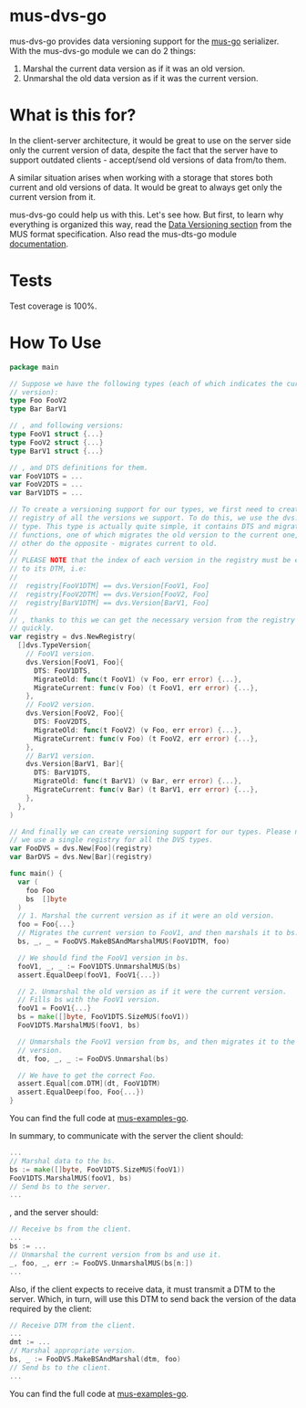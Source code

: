 # mus-dvs-go
mus-dvs-go provides data versioning support for the [mus-go](https://github.com/mus-format/mus-go) 
serializer. With the mus-dvs-go module we can do 2 things:
1. Marshal the current data version as if it was an old version.
2. Unmarshal the old data version as if it was the current version.

# What is this for?
In the client-server architecture, it would be great to use on the server side 
only the current version of data, despite the fact that the server have to 
support outdated clients - accept/send old versions of data from/to them.

A similar situation arises when working with a storage that stores both 
current and old versions of data. It would be great to always get only the 
current version from it.

mus-dvs-go could help us with this. Let's see how. But first, to learn why 
everything is organized this way, read the [Data Versioning section](https://github.com/mus-format/specification#data-versioning) from the MUS format specification. Also read the 
mus-dts-go module [documentation](https://github.com/mus-format/mus-dts-go).

# Tests
Test coverage is 100%.

# How To Use
```go
package main

// Suppose we have the following types (each of which indicates the current 
// version):
type Foo FooV2
type Bar BarV1

// , and following versions:
type FooV1 struct {...}
type FooV2 struct {...}
type BarV1 struct {...}

// , and DTS definitions for them.
var FooV1DTS = ...
var FooV2DTS = ...
var BarV1DTS = ...

// To create a versioning support for our types, we first need to create a 
// registry of all the versions we support. To do this, we use the dvs.Version 
// type. This type is actually quite simple, it contains DTS and migrate 
// functions, one of which migrates the old version to the current one, and the 
// other do the opposite - migrates current to old.
//
// PLEASE NOTE that the index of each version in the registry must be equal
// to its DTM, i.e:
//
//	registry[FooV1DTM] == dvs.Version[FooV1, Foo]
//	registry[FooV2DTM] == dvs.Version[FooV2, Foo]
//	registry[BarV1DTM] == dvs.Version[BarV1, Foo]
//
// , thanks to this we can get the necessary version from the registry very 
// quickly.
var registry = dvs.NewRegistry(
  []dvs.TypeVersion{
    // FooV1 version.
    dvs.Version[FooV1, Foo]{
      DTS: FooV1DTS,
      MigrateOld: func(t FooV1) (v Foo, err error) {...},
      MigrateCurrent: func(v Foo) (t FooV1, err error) {...},
    },
    // FooV2 version.
    dvs.Version[FooV2, Foo]{
      DTS: FooV2DTS,
      MigrateOld: func(t FooV2) (v Foo, err error) {...},
      MigrateCurrent: func(v Foo) (t FooV2, err error) {...},
    },
    // BarV1 version.
    dvs.Version[BarV1, Bar]{
      DTS: BarV1DTS,
      MigrateOld: func(t BarV1) (v Bar, err error) {...},
      MigrateCurrent: func(v Bar) (t BarV1, err error) {...},
    },
  },
)

// And finally we can create versioning support for our types. Please note that 
// we use a single registry for all the DVS types.
var FooDVS = dvs.New[Foo](registry)
var BarDVS = dvs.New[Bar](registry)

func main() {
  var (
    foo Foo
    bs  []byte
  )
  // 1. Marshal the current version as if it were an old version.
  foo = Foo{...}
  // Migrates the current version to FooV1, and then marshals it to bs.
  bs, _, _ = FooDVS.MakeBSAndMarshalMUS(FooV1DTM, foo)

  // We should find the FooV1 version in bs.
  fooV1, _, _ := FooV1DTS.UnmarshalMUS(bs)
  assert.EqualDeep(fooV1, FooV1{...})

  // 2. Unmarshal the old version as if it were the current version.
  // Fills bs with the FooV1 version.
  fooV1 = FooV1{...}
  bs = make([]byte, FooV1DTS.SizeMUS(fooV1))
  FooV1DTS.MarshalMUS(fooV1, bs)

  // Unmarshals the FooV1 version from bs, and then migrates it to the current 
  // version.
  dt, foo, _, _ := FooDVS.Unmarshal(bs)

  // We have to get the correct Foo.
  assert.Equal[com.DTM](dt, FooV1DTM)
  assert.EqualDeep(foo, Foo{...})
}
```
You can find the full code at [mus-examples-go](https://github.com/mus-format/mus-examples-go/tree/main/dvs).

In summary, to communicate with the server the client should:
```go
...
// Marshal data to the bs.
bs := make([]byte, FooV1DTS.SizeMUS(fooV1))
FooV1DTS.MarshalMUS(fooV1, bs)
// Send bs to the server.
...
```
, and the server should:
```go
// Receive bs from the client.
...
bs := ...
// Unmarshal the current version from bs and use it.
_, foo, _, err := FooDVS.UnmarshalMUS(bs[n:])
...
```
Also, if the client expects to receive data, it must transmit a DTM to the 
server. Which, in turn, will use this DTM to send back the version of the data 
required by the client:
```go
// Receive DTM from the client.
...
dmt := ...
// Marshal appropriate version.
bs, _ := FooDVS.MakeBSAndMarshal(dtm, foo)
// Send bs to the client.
... 
```
You can find the full code at [mus-examples-go](https://github.com/mus-format/mus-examples-go/tree/main/rest).